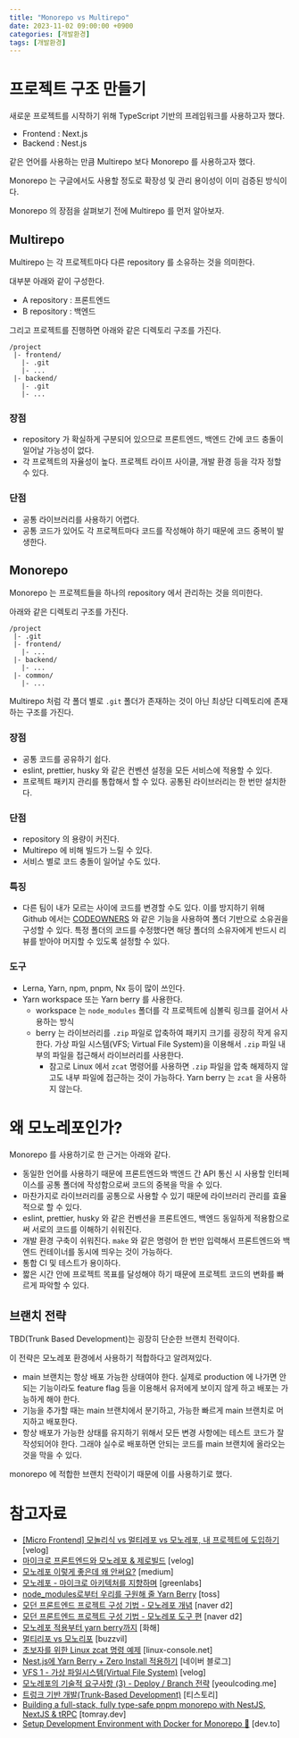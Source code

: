 ```yaml
---
title: "Monorepo vs Multirepo"
date: 2023-11-02 09:00:00 +0900
categories: [개발환경]
tags: [개발환경]
---
```


# 프로젝트 구조 만들기

새로운 프로젝트를 시작하기 위해 TypeScript 기반의 프레임워크를 사용하고자 했다.

- Frontend : Next.js
- Backend : Nest.js

같은 언어를 사용하는 만큼 Multirepo 보다 Monorepo 를 사용하고자 했다.

Monorepo 는 구글에서도 사용할 정도로 확장성 및 관리 용이성이 이미 검증된 방식이다.

Monorepo 의 장점을 살펴보기 전에 Multirepo 를 먼저 알아보자.

## Multirepo

Multirepo 는 각 프로젝트마다 다른 repository 를 소유하는 것을 의미한다.

대부분 아래와 같이 구성한다.

- A repository : 프론트엔드
- B repository : 백엔드

그리고 프로젝트를 진행하면 아래와 같은 디렉토리 구조를 가진다.

```
/project
 |- frontend/
   |- .git
   |- ...
 |- backend/
   |- .git
   |- ...
```

### 장점

- repository 가 확실하게 구분되어 있으므로 프론트엔드, 백엔드 간에 코드 충돌이 일어날 가능성이 없다.
- 각 프로젝트의 자율성이 높다. 프로젝트 라이프 사이클, 개발 환경 등을 각자 정할 수 있다.

### 단점

- 공통 라이브러리를 사용하기 어렵다.
- 공통 코드가 있어도 각 프로젝트마다 코드를 작성해야 하기 때문에 코드 중복이 발생한다.

## Monorepo

Monorepo 는 프로젝트들을 하나의 repository 에서 관리하는 것을 의미한다.

아래와 같은 디렉토리 구조를 가진다.

```
/project
 |- .git
 |- frontend/
   |- ...
 |- backend/
   |- ...
 |- common/
   |- ...
```

Multirepo 처럼 각 폴더 별로 `.git` 폴더가 존재하는 것이 아닌 최상단 디렉토리에 존재하는 구조를 가진다.

### 장점

- 공통 코드를 공유하기 쉽다.
- eslint, prettier, husky 와 같은 컨벤션 설정을 모든 서비스에 적용할 수 있다.
- 프로젝트 패키지 관리를 통합해서 할 수 있다. 공통된 라이브러리는 한 번만 설치한다.

### 단점

- repository 의 용량이 커진다.
- Multirepo 에 비해 빌드가 느릴 수 있다.
- 서비스 별로 코드 충돌이 일어날 수도 있다.

### 특징

- 다른 팀이 내가 모르는 사이에 코드를 변경할 수도 있다. 이를 방지하기 위해 Github 에서는 [CODEOWNERS](https://docs.github.com/en/repositories/managing-your-repositorys-settings-and-features/customizing-your-repository/about-code-owners) 와 같은 기능을 사용하여 폴더 기반으로 소유권을 구성할 수 있다. 특정 폴더의 코드를 수정했다면 해당 폴더의 소유자에게 반드시 리뷰를 받아야 머지할 수 있도록 설정할 수 있다.

### 도구

- Lerna, Yarn, npm, pnpm, Nx 등이 많이 쓰인다.
- Yarn workspace 또는 Yarn berry 를 사용한다.
    - workspace 는 `node_modules` 폴더를 각 프로젝트에 심볼릭 링크를 걸어서 사용하는 방식
    - berry 는 라이브러리를 `.zip` 파일로 압축하여 패키지 크기를 굉장히 작게 유지한다. 가상 파일 시스템(VFS; Virtual File System)을 이용해서 `.zip` 파일 내부의 파일을 접근해서 라이브러리를 사용한다.
        - 참고로 Linux 에서 `zcat` 명령어를 사용하면 `.zip` 파일을 압축 해제하지 않고도 내부 파일에 접근하는 것이 가능하다. Yarn berry 는 `zcat` 을 사용하지 않는다.

# 왜 모노레포인가?

Monorepo 를 사용하기로 한 근거는 아래와 같다.

- 동일한 언어를 사용하기 때문에 프론트엔드와 백엔드 간 API 통신 시 사용할 인터페이스를 공통 폴더에 작성함으로써 코드의 중복을 막을 수 있다.
- 마찬가지로 라이브러리를 공통으로 사용할 수 있기 때문에 라이브러리 관리를 효율적으로 할 수 있다.
- eslint, prettier, husky 와 같은 컨벤션을 프론트엔드, 백엔드 동일하게 적용함으로써 서로의 코드를 이해하기 쉬워진다.
- 개발 환경 구축이 쉬워진다. `make` 와 같은 명령어 한 번만 입력해서 프론트엔드와 백엔드 컨테이너를 동시에 띄우는 것이 가능하다.
- 통합 CI 및 테스트가 용이하다.
- 짧은 시간 안에 프로젝트 목표를 달성해야 하기 때문에 프로젝트 코드의 변화를 빠르게 파악할 수 있다.

## 브랜치 전략

TBD(Trunk Based Development)는 굉장히 단순한 브랜치 전략이다.

이 전략은 모노레포 환경에서 사용하기 적합하다고 알려져있다.

- main 브랜치는 항상 배포 가능한 상태여야 한다. 실제로 production 에 나가면 안되는 기능이라도 feature flag 등을 이용해서 유저에게 보이지 않게 하고 배포는 가능하게 해야 한다.
- 기능을 추가할 때는 main 브랜치에서 분기하고, 가능한 빠르게 main 브랜치로 머지하고 배포한다.
- 항상 배포가 가능한 상태를 유지하기 위해서 모든 변경 사항에는 테스트 코드가 잘 작성되어야 한다. 그래야 실수로 배포하면 안되는 코드를 main 브랜치에 올라오는 것을 막을 수 있다.

monorepo 에 적합한 브랜치 전략이기 때문에 이를 사용하기로 했다.

# 참고자료

- [[Micro Frontend] 모놀리식 vs 멀티레포 vs 모노레포, 내 프로젝트에 도입하기](https://velog.io/@yoonlang/Micro-Frontend-모놀리식-vs-멀티레포-vs-모노레포-내-프로젝트에-도입하기) [velog]
- [마이크로 프론트엔드와 모노레포 & 제로빌드](https://velog.io/@dalbodre_ari/%EB%A7%88%EC%9D%B4%ED%81%AC%EB%A1%9C-%ED%94%84%EB%A1%A0%ED%8A%B8%EC%97%94%EB%93%9C%EC%99%80-%EB%AA%A8%EB%85%B8%EB%A0%88%ED%8F%AC-%EC%A0%9C%EB%A1%9C%EB%B9%8C%EB%93%9C) [velog]
- [모노레포 이렇게 좋은데 왜 안써요?](https://medium.com/musinsa-tech/journey-of-a-frontend-monorepo-8f5480b80661) [medium]
- [모노레포 - 마이크로 아키텍처를 지향하며](https://green-labs.github.io/monorepo-microfrontend) [greenlabs]
- [node_modules로부터 우리를 구원해 줄 Yarn Berry](https://toss.tech/article/node-modules-and-yarn-berry) [toss]
- [모던 프론트엔드 프로젝트 구성 기법 - 모노레포 개념](https://d2.naver.com/helloworld/0923884) [naver d2]
- [모던 프론트엔드 프로젝트 구성 기법 - 모노레포 도구 편](https://d2.naver.com/helloworld/7553804) [naver d2]
- [모노레포 적용부터 yarn berry까지](https://blog.hwahae.co.kr/all/tech/11962) [화해]
- [멀티리포 vs 모노리포](https://tech.buzzvil.com/handbook/multirepo-vs-monorepo/) [buzzvil]
- [초보자를 위한 Linux zcat 명령 예제](https://ko.linux-console.net/?p=228) [linux-console.net]
- [Nest.js에 Yarn Berry + Zero Install 적용하기](https://blog.naver.com/biud436/223211308347) [네이버 블로그]
- [VFS 1 - 가상 파일시스템(Virtual File System)](https://velog.io/@jinh2352/1.-Introduction) [velog]
- [모노레포의 기술적 요구사항 (3) - Deploy / Branch 전략](https://yeoulcoding.me/317) [yeoulcoding.me]
- [트렁크 기반 개발(Trunk-Based Development)](https://code-masterjung.tistory.com/73) [티스토리]
- [Building a full-stack, fully type-safe pnpm monorepo with NestJS, NextJS & tRPC](https://www.tomray.dev/nestjs-nextjs-trpc) [tomray.dev]
- [Setup Development Environment with Docker for Monorepo 🐳](https://dev.to/tejastn10/setup-development-environment-with-docker-for-monorepo-3433) [dev.to]